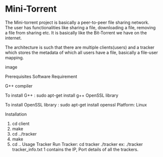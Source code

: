 # Mini-Torrent
The Mini-torrent project is basically a peer-to-peer file sharing network. The user has functionalities like sharing a file, downloading a file, removing a file from sharing etc. It is basically like the Bit-Torrent we have on the internet.

The architecture is such that there are multiple clients(users) and a tracker which stores the metadata of which all users have a file, basically a file-user mapping.

image

Prerequisites
Software Requirement

G++ compiler

To install G++ : sudo apt-get install g++
OpenSSL library

To install OpenSSL library : sudo apt-get install openssl
Platform: Linux

Installation
1. cd client
2. make
3. cd ../tracker
5. make
6. cd ..
Usage
Tracker
Run Tracker:
cd tracker
./tracker​ <TRACKER INFO FILE> <TRACKER NUMBER>
ex: ./tracker tracker_info.txt 1
<TRACKER INFO FILE> contains the IP, Port details of all the trackers.
